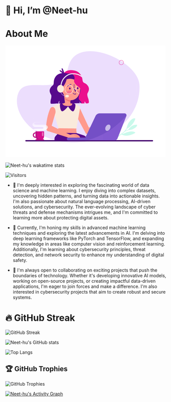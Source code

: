 # 👋 Hi, I’m @Neet-hu

# About Me
![About Me](https://github.com/Neet-hu/Neet-hu/blob/main/Image.gif)

![Neet-hu's wakatime stats](https://github-readme-stats.vercel.app/api/wakatime?username=Neet-hu)


![Visitors](https://visitor-badge.laobi.icu/badge?page_id=Neet-hu.Neet-hu)
- 👀  I'm deeply interested in exploring the fascinating world of data science and machine learning. I enjoy diving into complex datasets, uncovering hidden patterns, and turning data into actionable insights. I'm also passionate about natural language processing, AI-driven solutions, and cybersecurity. The ever-evolving landscape of cyber threats and defense mechanisms intrigues me, and I'm committed to learning more about protecting digital assets.

- 🌱 Currently, I'm honing my skills in advanced machine learning techniques and exploring the latest advancements in AI. I'm delving into deep learning frameworks like PyTorch and TensorFlow, and expanding my knowledge in areas like computer vision and reinforcement learning. Additionally, I'm learning about cybersecurity principles, threat detection, and network security to enhance my understanding of digital safety.
- 💞️ I'm always open to collaborating on exciting projects that push the boundaries of technology. Whether it's developing innovative AI models, working on open-source projects, or creating impactful data-driven applications, I'm eager to join forces and make a difference. I'm also interested in cybersecurity projects that aim to create robust and secure systems.
# 🔥 GitHub Streak
![GitHub Streak](https://github-readme-streak-stats.herokuapp.com/?user=Neet-hu&theme=radical)

![Neet-hu's GitHub stats](https://github-readme-stats.vercel.app/api?username=Neet-hu&show_icons=true&theme=radical)

![Top Langs](https://github-readme-stats.vercel.app/api/top-langs/?username=Neet-hu&layout=compact&theme=radical)


## 🏆 GitHub Trophies
![GitHub Trophies](https://github-profile-trophy.vercel.app/?username=Neet-hu&theme=radical)



[![Neet-hu's Activity Graph](https://activity-graph.herokuapp.com/graph?username=Neet-hu&theme=react-dark)](https://github.com/ashutosh00710/github-readme-activity-graph)

